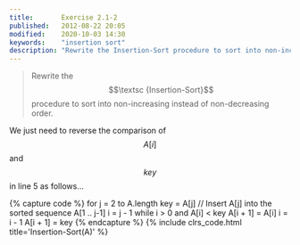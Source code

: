 ```yaml
---
title:       Exercise 2.1-2
published:   2012-08-22 20:05
modified:    2020-10-03 14:30
keywords:    "insertion sort"
description: "Rewrite the Insertion-Sort procedure to sort into non-increasing instead of non-decreasing order."
---
```


> Rewrite the $$\textsc {Insertion-Sort}$$ procedure to sort into non-increasing instead of non-decreasing order.

We just need to reverse the comparison of $$A[i]$$ and $$key$$ in line 5 as follows...

{% capture code %}
for j = 2 to A.length
    key = A[j]
    // Insert A[j] into the sorted sequence A[1 .. j-1]
    i = j - 1
    while i > 0 and A[i] < key
        A[i + 1] = A[i]
        i = i - 1
    A[i + 1] = key
{% endcapture %}
{% include clrs_code.html title='Insertion-Sort(A)' %}
